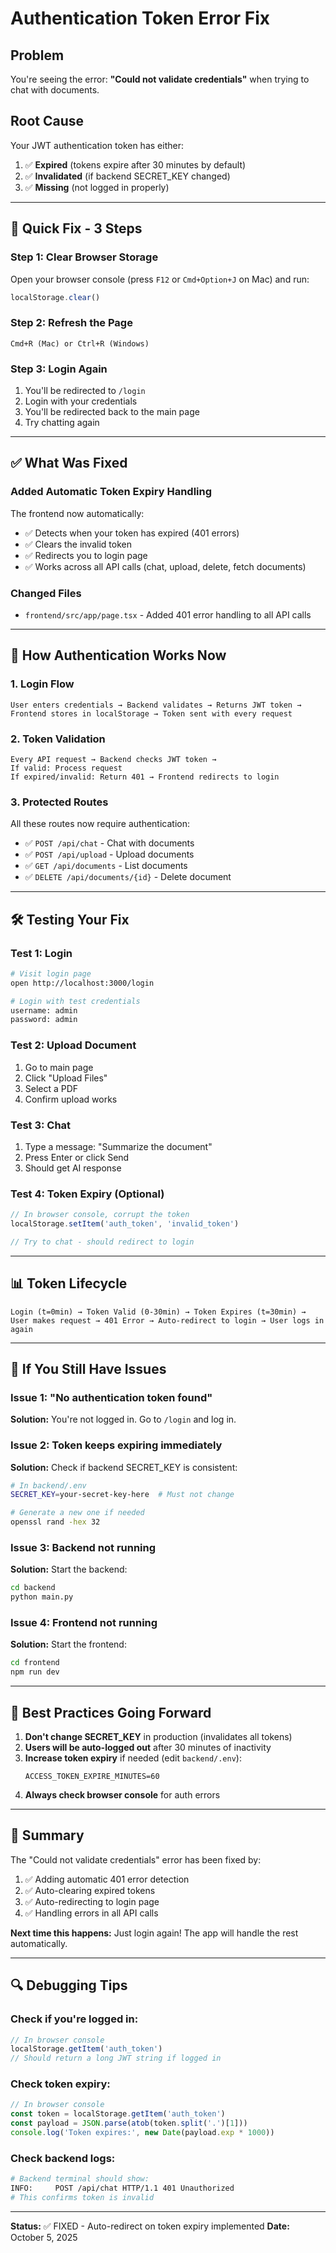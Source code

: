 # Authentication Token Error Fix

## Problem
You're seeing the error: **"Could not validate credentials"** when trying to chat with documents.

## Root Cause
Your JWT authentication token has either:
1. ✅ **Expired** (tokens expire after 30 minutes by default)
2. ✅ **Invalidated** (if backend SECRET_KEY changed)
3. ✅ **Missing** (not logged in properly)

---

## 🔧 Quick Fix - 3 Steps

### Step 1: Clear Browser Storage
Open your browser console (press `F12` or `Cmd+Option+J` on Mac) and run:
```javascript
localStorage.clear()
```

### Step 2: Refresh the Page
```
Cmd+R (Mac) or Ctrl+R (Windows)
```

### Step 3: Login Again
1. You'll be redirected to `/login`
2. Login with your credentials
3. You'll be redirected back to the main page
4. Try chatting again

---

## ✅ What Was Fixed

### Added Automatic Token Expiry Handling
The frontend now automatically:
- ✅ Detects when your token has expired (401 errors)
- ✅ Clears the invalid token
- ✅ Redirects you to login page
- ✅ Works across all API calls (chat, upload, delete, fetch documents)

### Changed Files
- `frontend/src/app/page.tsx` - Added 401 error handling to all API calls

---

## 🔐 How Authentication Works Now

### 1. Login Flow
```
User enters credentials → Backend validates → Returns JWT token → 
Frontend stores in localStorage → Token sent with every request
```

### 2. Token Validation
```
Every API request → Backend checks JWT token → 
If valid: Process request
If expired/invalid: Return 401 → Frontend redirects to login
```

### 3. Protected Routes
All these routes now require authentication:
- ✅ `POST /api/chat` - Chat with documents
- ✅ `POST /api/upload` - Upload documents
- ✅ `GET /api/documents` - List documents
- ✅ `DELETE /api/documents/{id}` - Delete document

---

## 🛠️ Testing Your Fix

### Test 1: Login
```bash
# Visit login page
open http://localhost:3000/login

# Login with test credentials
username: admin
password: admin
```

### Test 2: Upload Document
1. Go to main page
2. Click "Upload Files"
3. Select a PDF
4. Confirm upload works

### Test 3: Chat
1. Type a message: "Summarize the document"
2. Press Enter or click Send
3. Should get AI response

### Test 4: Token Expiry (Optional)
```javascript
// In browser console, corrupt the token
localStorage.setItem('auth_token', 'invalid_token')

// Try to chat - should redirect to login
```

---

## 📊 Token Lifecycle

```
Login (t=0min) → Token Valid (0-30min) → Token Expires (t=30min) → 
User makes request → 401 Error → Auto-redirect to login → User logs in again
```

---

## 🚨 If You Still Have Issues

### Issue 1: "No authentication token found"
**Solution:** You're not logged in. Go to `/login` and log in.

### Issue 2: Token keeps expiring immediately
**Solution:** Check if backend SECRET_KEY is consistent:
```bash
# In backend/.env
SECRET_KEY=your-secret-key-here  # Must not change

# Generate a new one if needed
openssl rand -hex 32
```

### Issue 3: Backend not running
**Solution:** Start the backend:
```bash
cd backend
python main.py
```

### Issue 4: Frontend not running
**Solution:** Start the frontend:
```bash
cd frontend
npm run dev
```

---

## 🎯 Best Practices Going Forward

1. **Don't change SECRET_KEY** in production (invalidates all tokens)
2. **Users will be auto-logged out** after 30 minutes of inactivity
3. **Increase token expiry** if needed (edit `backend/.env`):
   ```env
   ACCESS_TOKEN_EXPIRE_MINUTES=60
   ```
4. **Always check browser console** for auth errors

---

## 📝 Summary

The "Could not validate credentials" error has been fixed by:
1. ✅ Adding automatic 401 error detection
2. ✅ Auto-clearing expired tokens
3. ✅ Auto-redirecting to login page
4. ✅ Handling errors in all API calls

**Next time this happens:** Just login again! The app will handle the rest automatically.

---

## 🔍 Debugging Tips

### Check if you're logged in:
```javascript
// In browser console
localStorage.getItem('auth_token')
// Should return a long JWT string if logged in
```

### Check token expiry:
```javascript
// In browser console
const token = localStorage.getItem('auth_token')
const payload = JSON.parse(atob(token.split('.')[1]))
console.log('Token expires:', new Date(payload.exp * 1000))
```

### Check backend logs:
```bash
# Backend terminal should show:
INFO:     POST /api/chat HTTP/1.1 401 Unauthorized
# This confirms token is invalid
```

---

**Status:** ✅ FIXED - Auto-redirect on token expiry implemented
**Date:** October 5, 2025
